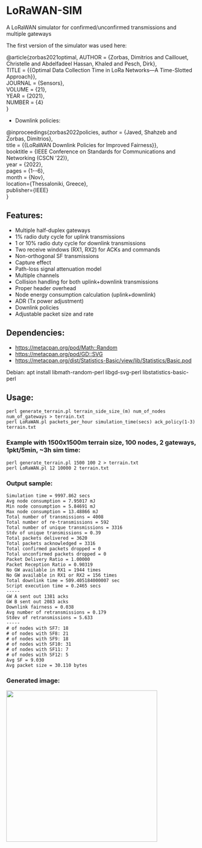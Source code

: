 # LoRaWAN-SIM
A LoRaWAN simulator for confirmed/unconfirmed transmissions and multiple gateways

The first version of the simulator was used here:

@article{zorbas2021optimal,
  AUTHOR = {Zorbas, Dimitrios and Caillouet, Christelle and Abdelfadeel Hassan, Khaled and Pesch, Dirk},<br />
  TITLE = {{Optimal Data Collection Time in LoRa Networks—A Time-Slotted Approach}},<br />
  JOURNAL = {Sensors},<br />
  VOLUME = {21},<br />
  YEAR = {2021},<br />
  NUMBER = {4}<br />
}

- Downlink policies:

@inproceedings{zorbas2022policies,
  author = {Javed, Shahzeb and Zorbas, Dimitrios},<br />
  title = {{LoRaWAN Downlink Policies for Improved Fairness}},<br />
  booktitle = {IEEE Conference on Standards for Communications and Networking (CSCN '22)},<br />
  year = {2022},<br />
  pages = {1--6},<br />
  month = {Nov},<br />
  location={Thessaloniki, Greece},<br />
  publisher={IEEE}<br />
}

## Features:
- Multiple half-duplex gateways
- 1% radio duty cycle for uplink transmissions
- 1 or 10% radio duty cycle for downlink transmissions
- Two receive windows (RX1, RX2) for ACKs and commands
- Non-orthogonal SF transmissions
- Capture effect
- Path-loss signal attenuation model
- Multiple channels
- Collision handling for both uplink+downlink transmissions
- Proper header overhead
- Node energy consumption calculation (uplink+downlink)
- ADR (Tx power adjustment)
- Downlink policies
- Adjustable packet size and rate

## Dependencies:
- https://metacpan.org/pod/Math::Random
- https://metacpan.org/pod/GD::SVG
- https://metacpan.org/dist/Statistics-Basic/view/lib/Statistics/Basic.pod

Debian: apt install libmath-random-perl libgd-svg-perl libstatistics-basic-perl

## Usage:
```
perl generate_terrain.pl terrain_side_size_(m) num_of_nodes num_of_gateways > terrain.txt
perl LoRaWAN.pl packets_per_hour simulation_time(secs) ack_policy(1-3) terrain.txt
```

### Example with 1500x1500m terrain size, 100 nodes, 2 gateways, 1pkt/5min, ~3h sim time:
```
perl generate_terrain.pl 1500 100 2 > terrain.txt
perl LoRaWAN.pl 12 10000 2 terrain.txt
```

### Output sample:  
```
Simulation time = 9997.862 secs
Avg node consumption = 7.95017 mJ
Min node consumption = 5.84691 mJ
Max node consumption = 13.48866 mJ
Total number of transmissions = 4008
Total number of re-transmissions = 592
Total number of unique transmissions = 3316
Stdv of unique transmissions = 0.39
Total packets delivered = 3620
Total packets acknowledged = 3316
Total confirmed packets dropped = 0
Total unconfirmed packets dropped = 0
Packet Delivery Ratio = 1.00000
Packet Reception Ratio = 0.90319
No GW available in RX1 = 1944 times
No GW available in RX1 or RX2 = 156 times
Total downlink time = 509.405184000007 sec
Script execution time = 0.2465 secs
-----
GW A sent out 1381 acks
GW B sent out 2083 acks
Downlink fairness = 0.038
Avg number of retransmissions = 0.179
Stdev of retransmissions = 5.633
-----
# of nodes with SF7: 18
# of nodes with SF8: 21
# of nodes with SF9: 18
# of nodes with SF10: 31
# of nodes with SF11: 7
# of nodes with SF12: 5
Avg SF = 9.030
Avg packet size = 30.110 bytes
````
### Generated image:
<img src="https://user-images.githubusercontent.com/6707477/176494005-28cd637f-0faa-4ec4-a584-7b2e935c9a6e.svg" width="400" height="400">

